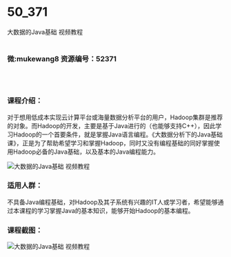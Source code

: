 # 50_371
大数据的Java基础 视频教程
<br/></br>
<h3>微:mukewang8 资源编号：52371</h3>
<br/></br>
<h3>课程介绍：</h3>
<p>对于想用低成本实现云计算平台或海量数据分析平台的用户，Hadoop集群是推荐的对象。而Hadoop的开发，主要是基于<a title="查看与 Java 相关的文章" target="_blank">Java</a>进行的（也能够支持C++），因此学习Hadoop的一个首要条件，就是掌握Java语言编程。《大数据分析下的Java基础课》，正是为了帮助希望学习和掌握Hadoop，同时又没有编程基础的同好掌握使用Hadoop必备的Java基础，以及基本的Java编程能力。</p>
<p><img src="https://www.ko996.com/wp-content/uploads/img/2018/02/2-21-300x207.png" alt="大数据的Java基础 视频教程"></p>
<h3>适用人群：</h3>
<p>不具备Java编程基础，对Hadoop及其子系统有兴趣的IT人或学习者，希望能够通过本课程的学习掌握Java的基本知识，能够开始Hadoop的基本编程。</p>
<h3>课程截图：</h3>
<p><img src="https://www.ko996.com/wp-content/uploads/img/2018/02/3-7-300x204.png" alt="大数据的Java基础 视频教程"></p>
